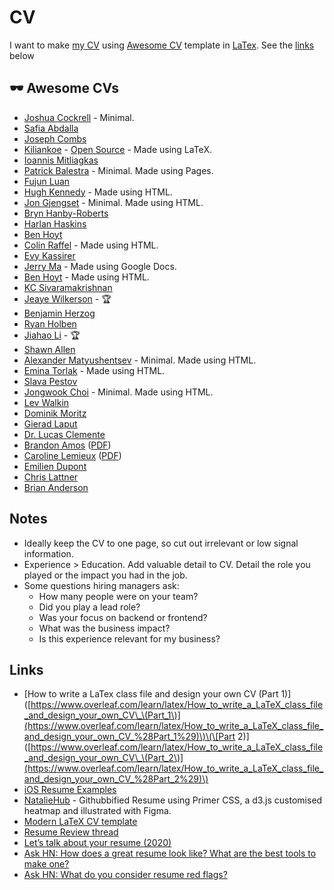 # CV

I want to make [my CV](https://github.com/josephgattuso/cv/blob/master/README.md) using [Awesome CV](https://github.com/posquit0/Awesome-CV) template in [LaTex](https://sourabhbajaj.com/mac-setup/LaTeX/). See the [links](cv.md#links) below

## 🕶 Awesome CVs

- [Joshua Cockrell](http://joshcockrell.com/joshua_cockrell_resume.pdf) - Minimal.
- [Safia Abdalla](https://cloudup.com/cqozUYp889k)
- [Joseph Combs](https://www.josephecombs.com/resume/)
- [Kiliankoe](http://kilian.io/assets/files/cv.pdf) - [Open Source](https://github.com/kiliankoe/cv) - Made using LaTeX.
- [Ioannis Mitliagkas](http://mitliagkas.github.io/cv.pdf)
- [Patrick Balestra](https://patrickbalestra.com/CV.pdf) - Minimal. Made using Pages.
- [Fujun Luan](http://www.cs.cornell.edu/~fujun/files/Fujun_cv.pdf)
- [Hugh Kennedy](http://hughsk.io/resume/) - Made using HTML.
- [Jon Gjengset](https://thesquareplanet.com/cv/) - Minimal. Made using HTML.
- [Bryn Hanby-Roberts](http://bryn.co.uk/cv.pdf)
- [Harlan Haskins](https://www.harlanhaskins.com/files/Resume.pdf)
- [Ben Hoyt](http://benhoyt.com/cv/)
- [Colin Raffel](http://colinraffel.com/cv.html) - Made using HTML.
- [Evy Kassirer](http://www.evykassirer.com/resume)
- [Jerry Ma](https://docs.google.com/document/d/1F16GPu8A0TV1esJHrl9gA5o21OPRLG58kSxdi6dG_48/edit) - Made using Google Docs.
- [Ben Hoyt](https://benhoyt.com/cv/) - Made using HTML.
- [KC Sivaramakrishnan](http://kcsrk.info/cv/cv.pdf)
- [Jeaye Wilkerson](https://jeaye.com/resume.pdf) - 🏆
- [Benjamin Herzog](https://blog.benchr.de/cv.pdf)
- [Ryan Holben](https://ryan-holben.github.io/assets/pdf/Resume.pdf)
- [Jiahao Li](http://ljh.me/resume/) - 🏆
- [Shawn Allen](http://secularproducts.com/cv/)
- [Alexander Matyushentsev](https://alexmt.github.io/resume/) - Minimal. Made using HTML.
- [Emina Torlak](https://homes.cs.washington.edu/~emina/cv.html) - Made using HTML.
- [Slava Pestov](https://docs.google.com/document/d/17IddUbocCQhmx_mCcycij6Dmmn-c0ReZqLWzY-idt-Q/edit)
- [Jongwook Choi](https://wook.kr/cv.html) - Minimal. Made using HTML.
- [Lev Walkin](http://lionet.info/CV)
- [Dominik Moritz](https://www.domoritz.de/cv/)
- [Gierad Laput](https://www.gierad.com/cv/GieradLaput-CVWeb.pdf)
- [Dr. Lucas Clemente](https://clemente.io/)
- [Brandon Amos](http://bamos.github.io/) \([PDF](http://bamos.github.io/data/cv.pdf)\)
- [Caroline Lemieux](https://www.carolemieux.com/) \([PDF](https://www.carolemieux.com/caroline-lemieux-resume.pdf)\)
- [Emilien Dupont](https://emiliendupont.github.io/resume/)
- [Chris Lattner](http://nondot.org/sabre/Resume.html)
- [Brian Anderson](https://brson.github.io/resume.html)

## Notes

- Ideally keep the CV to one page, so cut out irrelevant or low signal information.
- Experience &gt; Education. Add valuable detail to CV. Detail the role you played or the impact you had in the job.
- Some questions hiring managers ask:
  - How many people were on your team?
  - Did you play a lead role?
  - Was your focus on backend or frontend?
  - What was the business impact?
  - Is this experience relevant for my business?

## Links

- \[How to write a LaTex class file and design your own CV \(Part 1\)\]\([https://www.overleaf.com/learn/latex/How_to_write_a_LaTeX_class_file_and_design_your_own_CV\_\(Part_1\)](https://www.overleaf.com/learn/latex/How_to_write_a_LaTeX_class_file_and_design_your_own_CV_%28Part_1%29)\)\(\[Part 2\)\]\([https://www.overleaf.com/learn/latex/How_to_write_a_LaTeX_class_file_and_design_your_own_CV\_\(Part_2\)](https://www.overleaf.com/learn/latex/How_to_write_a_LaTeX_class_file_and_design_your_own_CV_%28Part_2%29)\)
- [iOS Resume Examples](https://www.raywenderlich.com/54029/ios-developer-resume-examples)
- [NatalieHub](https://github.com/nataliemarleny/nataliemarleny.github.io) - Githubbified Resume using Primer CSS, a d3.js customised heatmap and illustrated with Figma.
- [Modern LaTeX CV template](https://github.com/fanzeyi/cv)
- [Resume Review thread](https://dev.to/kaydacode/resume-review-1oei)
- [Let’s talk about your resume \(2020\)](https://hugogiraudel.com/2020/01/13/lets-talk-about-your-resume/)
- [Ask HN: How does a great resume look like? What are the best tools to make one?](https://news.ycombinator.com/item?id=16659255)
- [Ask HN: What do you consider resume red flags?](https://news.ycombinator.com/item?id=16982575)
